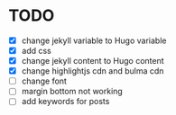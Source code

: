 # TODO
- [x] change jekyll variable to Hugo variable
- [x] add css
- [x] change jekyll content to Hugo content
- [x] change highlightjs cdn and bulma cdn
- [ ] change font
- [ ] margin bottom not working
- [ ] add keywords for posts